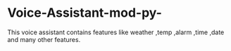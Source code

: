 # Voice-Assistant-mod-py-
This voice assistant contains features like weather ,temp ,alarm ,time ,date and many other features.
